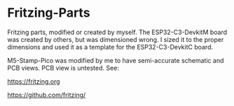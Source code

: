 # Fritzing-Parts
Fritzing parts, modified or created by myself. The ESP32-C3-DevkitM board was created by others, but was dimensioned wrong. I sized it to the proper dimensions and used it as a template for the ESP32-C3-DevkitC board. 

M5-Stamp-Pico was modified by me to have semi-accurate schematic and PCB views. PCB view is untested.
See: 

  https://fritzing.org
  
  https://github.com/fritzing/
  
  
